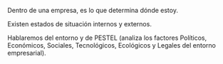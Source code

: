 Dentro de una empresa, es lo que determina dónde estoy.

Existen estados de situación internos y externos.

Hablaremos del entorno y de PESTEL (analiza los factores Políticos, Económicos, Sociales, Tecnológicos, Ecológicos y Legales del entorno empresarial).

